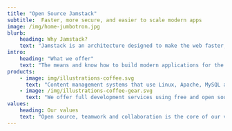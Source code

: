 ```yaml
---
title: "Open Source Jamstack"
subtitle:  Faster, more secure, and easier to scale modern apps
image: /img/home-jumbotron.jpg
blurb:
    heading: Why Jamstack?
    text: "Jamstack is an architecture designed to make the web faster, more secure, and easier to scale. It builds on many of the tools and workflows which developers love, and which bring maximum productivity."
intro:
    heading: "What we offer"
    text: "The means and know how to build modern applications for the web, native mobile apps and desktop. Modern web development architecture based on JavaScript, APIs, and Markup (JAM). Jamstack is the future while Lampstack is the past." 
products:
    - image: img/illustrations-coffee.svg
      text: "Content management systems that use Linux, Apache, MySQL and PHP such as WordPress, Drupal and Joomla power large portions of the web and use to be the standard. Times have changed, you need to change with it, we can help."
    - image: /img/illustrations-coffee-gear.svg
      text: "We offer full development services using free and open source tools Strapi, NetlifyCMS, and Ghost, to name a few, all powered by the modern Jamstack architecture."
values:
    heading: Our values
    text: "Open source, teamwork and collaboration is the core of our values. Open source is good for everyone. By being open and freely available, it enables and encourages collaboration and the development of software. Vibrant communities of contributors keep the code current, updated frequently and relevant."
---
```


